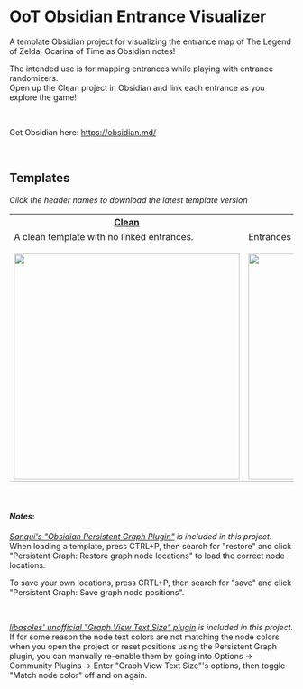 # OoT Obsidian Entrance Visualizer
A template Obsidian project for visualizing the entrance map of The Legend of Zelda: Ocarina of Time as Obsidian notes!

The intended use is for mapping entrances while playing with entrance randomizers.<br>
Open up the Clean project in Obsidian and link each entrance as you explore the game!

<br>

Get Obsidian here: https://obsidian.md/

<br>

## Templates 
_Click the header names to download the latest template version_
<table>
  <tr>
    <th><a href="https://github.com/reezic/OoT-OEV/releases/download/release/Clean.zip">Clean</a></th>
    <th><a href="https://github.com/reezic/OoT-OEV/releases/download/release/Real_Map.zip/">Real Map</a></th>
  </tr>
  <tr>
    <td>
      A clean template with no linked entrances.<br><br>
      <img src="https://github.com/user-attachments/assets/e12bda2a-f004-4f1e-a4a6-6543bdd9054d" width="400">
    </td>
    <td>
      Entrances are linked as they are in the real game!<br><br>
      <img src="https://github.com/user-attachments/assets/fec7a97e-d645-463b-be7a-0cb1acc39601" width="400">
    </td>
  </tr>
</table>

<br>

#### _Notes_:
_[Sanqui's "Obsidian Persistent Graph Plugin"](https://github.com/libasoles/graph-view-text-size) is included in this project._<br>
When loading a template, press CTRL+P, then search for "restore" and click "Persistent Graph: Restore graph node locations" to load the correct node locations.

To save your own locations, press CRTL+P, then search for "save" and click "Persistent Graph: Save graph node positions".

<br>

_[libasoles' unofficial "Graph View Text Size" plugin](https://github.com/libasoles/graph-view-text-size) is included in this project._<br>
If for some reason the node text colors are not matching the node colors when you open the project or reset positions using the Persistent Graph plugin, you can manually re-enable them by going into Options -> Community Plugins -> Enter "Graph View Text Size"'s options, then toggle "Match node color" off and on again.



